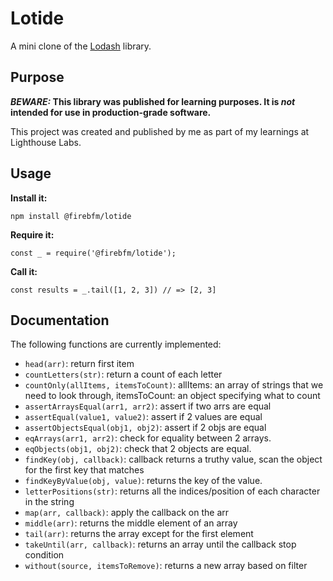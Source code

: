 # Lotide

A mini clone of the [Lodash](https://lodash.com) library.

## Purpose

**_BEWARE:_ This library was published for learning purposes. It is _not_ intended for use in production-grade software.**

This project was created and published by me as part of my learnings at Lighthouse Labs. 

## Usage

**Install it:**

`npm install @firebfm/lotide`

**Require it:**

`const _ = require('@firebfm/lotide');`

**Call it:**

`const results = _.tail([1, 2, 3]) // => [2, 3]`

## Documentation

The following functions are currently implemented:

* `head(arr)`: return first item
* `countLetters(str)`: return a count of each letter
* `countOnly(allItems, itemsToCount)`: allItems: an array of strings that we need to look through, itemsToCount: an object specifying what to count
* `assertArraysEqual(arr1, arr2)`: assert if two arrs are equal
* `assertEqual(value1, value2)`: assert if 2 values are equal
* `assertObjectsEqual(obj1, obj2)`: assert if 2 objs are equal
* `eqArrays(arr1, arr2)`: check for equality between 2 arrays.
* `eqObjects(obj1, obj2)`: check that 2 objects are equal.
* `findKey(obj, callback)`: callback returns a truthy value, scan the object for the first key that matches
* `findKeyByValue(obj, value)`: returns the key of the value.
* `letterPositions(str)`: returns all the indices/position of each character in the string
* `map(arr, callback)`: apply the callback on the arr
* `middle(arr)`: returns the middle element of an array
* `tail(arr)`: returns the array except for the first element
* `takeUntil(arr, callback)`: returns an array until the callback stop condition
* `without(source, itemsToRemove)`: returns a new array based on filter
